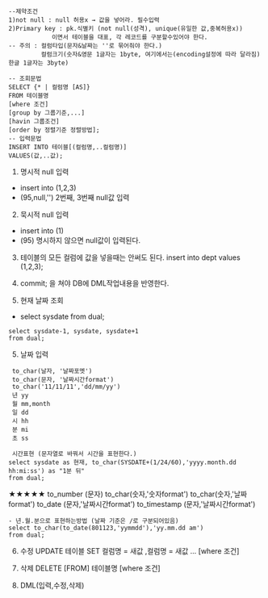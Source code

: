 ```
--제약조건
1)not null : null 허용x → 값을 넣어라. 필수입력
2)Primary key : pk.식별키 (not null(성격), unique(유일한 값,중복허용x))
            이면서 테이블을 대표, 각 레코드를 구분할수있어야 한다.
-- 주의 : 컬럼타입(문자&날짜는 ''로 묶어줘야 한다.)
         컬럼크기(숫자&영문 1글자는 1byte, 여기에서는(encoding설정에 따라 달라짐) 한글 1글자는 3byte)
```

```
-- 조회문법
SELECT {* | 컬럼명 [AS]}
FROM 테이블명
[where 조건]
[group by 그룹기준,...]
[havin 그룹조건]
[order by 정렬기준 정렬방법];
-- 입력문법
INSERT INTO 테이블[(컬럼명,..컬럼명)]
VALUES(값,..값);
```

1. 명시적 null 입력
 - insert into (1,2,3)
 - (95,null,'') 2번째, 3번째 null값 입력
2. 묵시적 null 입력
 - insert into (1)
 - (95) 명시하지 않으면 null값이 입력된다.
 
3. 테이블의 모든 컬럼에 값을 넣을때는 안써도 된다. 
insert into dept
values (1,2,3);
 
3. commit; 을 쳐야 DB에 DML작업내용을 반영한다.

4. 현재 날짜 조회
 - select sysdate
   from dual;
   
```
select sysdate-1, sysdate, sysdate+1
from dual;
```
5. 날짜 입력
```
 to_char(날자, '날짜포멧')
 to_char(문자, '날짜시간format')
 to_char('11/11/11','dd/mm/yy')
 년 yy
 월 mm,month
 일 dd
 시 hh
 분 mi
 초 ss
 
 시간표현 (문자열로 바꿔서 시간을 표현한다.)
select sysdate as 현재, to_char(SYSDATE+(1/24/60),'yyyy.month.dd hh:mi:ss') as "1분 뒤"
from dual;
```

★★★★★
to_number (문자)
to_char(숫자,'숫자format')
to_char(숫자,'날짜format')
to_date (문자,'날짜시간format')
to_timestamp (문자,'날짜시간format')

```
- 년.월.분으로 표현하는방법 (날짜 기준은 /로 구분되어있음)
select to_char(to_date(801123,'yymmdd'),'yy.mm.dd am')
from dual;
```


6. 수정
UPDATE 테이블 
SET 컬럼명 = 새값 ,컬럼명 = 새값 ...
[where 조건]

7. 삭제
DELETE [FROM] 테이블명
[where 조건]

9. DML(입력,수정,삭제)
